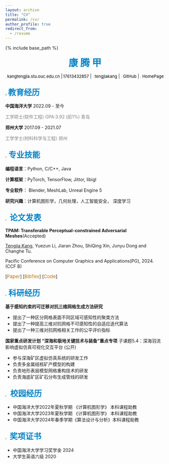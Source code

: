 ```yaml
---
layout: archive
title: "CV"
permalink: /cv/
author_profile: true
redirect_from:
  - /resume
---
```


{% include base_path %}


<div style="text-align: center; color: #0284c7; font-size: 30px;font-weight: bold;">康 腾 甲</div>

   <img src="https://kangkang-notes.oss-cn-qingdao.aliyuncs.com/kang/202409050111649.png" style="zoom:13%;" /> <a  style="color: black; font-size: 13px">kangtengjia.stu.ouc.edu.cn</a> |<img src="https://kangkang-notes.oss-cn-qingdao.aliyuncs.com/kang/202409061711924.png" style="zoom:13%;" /><a style = "font-size: 13px; color:black">17613432857</a> | <img src="https://kangkang-notes.oss-cn-qingdao.aliyuncs.com/kang/202409061713889.png" style="zoom:13%;" /> <a style = "font-size: 13px; color:black">tengjiakang</a> | <img src="https://kangkang-notes.oss-cn-qingdao.aliyuncs.com/kang/202409061714001.png" style="zoom:13%;" /> [<a href="https://github.com/Tengjia-Kang" style="text-decoration: none; color: black;font-size: 13px">GitHub</a>](https://github.com/Tengjia-Kang/TPAM.git) | <img src = "resume_icons/MdiHome.png" style="zoom:13%"></img> <a href="https://tengjia-kang.github.io/" style="text-decoration: none; color: black;font-size: 13px">HomePage</a>

### <img src="https://kangkang-notes.oss-cn-qingdao.aliyuncs.com/kang/202409062058499.png" style="zoom: 30%;" /> <a style=" color: #0284c7; font-size: 25px">教育经历</a>

**中国海洋大学**                                                                                                                     2022.09  -   至今

 <a style = "font-size: 14px; color:grey">工学硕士(软件工程)</a>                                              <a style = "font-size: 14px; color:grey">GPA:3.92 (前1%)</a>                                                <a style = "font-size: 14px; color:grey">青岛 </a>                                                                                                                                               

**郑州大学**                                                                                                                             2017.09  -  2021.07

<a style = "font-size: 14px; color:grey">工学学士(材料科学与工程)  </a>                                                                                                                <a style = "font-size: 14px; color:grey">郑州 </a>         

### <img src="https://kangkang-notes.oss-cn-qingdao.aliyuncs.com/kang/202409071303216.png" style="zoom: 25%;" /><a style=" color: #0284c7; font-size: 25px"> 专业技能</a>

**编程语言**：Python, C/C++, Java

**计算框架**：PyTorch, TensorFlow, Jittor, libigl

**专业软件**： Blender, MeshLab, Unreal Engine 5

**研究兴趣**：计算机图形学，几何处理，人工智能安全， 深度学习

### <img src="https://kangkang-notes.oss-cn-qingdao.aliyuncs.com/kang/202409071338026.png" style="zoom:25%;" /> <a style=" color: #0284c7; font-size: 25px"> 论文发表</a>

**TPAM: Transferable Perceptual-constrained Adversarial Meshes**(Accepted)

<u>Tengjia Kang</u>, Yuezun Li, Jiaran Zhou, ShiQing Xin, Junyu Dong and Changhe Tu.

Pacific Conference on Computer Graphics and Applications(PG), 2024. (CCF B)

[<a href="https://tengjia-kang-research.oss-cn-beijing.aliyuncs.com/TPAM/TPAM.pdf" style="text-decoration: none; color: #c16f00;font-size: 15px">Paper</a>] [<a href="https://tengjia-kang-research.oss-cn-beijing.aliyuncs.com/TPAM/scholar.bib" style="text-decoration: none; color: #c16f00;font-size: 15px">BibTex</a>] [<a href="https://github.com/Tengjia-Kang/TPAM.git" style="text-decoration: none; color: #c16f00;font-size: 15px">Code</a>]

### <img src="https://kangkang-notes.oss-cn-qingdao.aliyuncs.com/kang/202409071549604.png" style="zoom:25%;" /><a style=" color: #0284c7; font-size: 25px"> 科研经历</a>

**基于感知约束的可迁移对抗三维网格生成方法研究**  

- 提出了一种区分网格表面不同区域可感知性的聚类方法
- 提出了一种提高三维对抗网格不可感知性的自适应迭代算法
- 提出了一种三维对抗网格相关工作的公平评价指标

**国家重点研发计划 “深海和极地关键技术与装备”重点专项**
子课题5.4：深海羽流影响虚拟仿真可视化交互平台 (公开) 

- 参与深海矿区虚拟仿真系统的研发工作
- 负责多金属结核矿产模型的构建
- 负责地形表层模型网格重构技术的研发
- 负责海底矿区矿石分布生成管线的研发
### <img src="https://kangkang-notes.oss-cn-qingdao.aliyuncs.com/kang/202409071335324.png" style="zoom: 23%;" /><a style=" color: #0284c7; font-size: 25px">  校园经历</a>  
- 中国海洋大学2022年夏秋学期  《计算机图形学》  本科课程助教
- 中国海洋大学2023年夏秋学期  《计算机图形学》  本科课程助教
- 中国海洋大学2024年春季学期《算法设计与分析》本科课程助教

### <img src="https://kangkang-notes.oss-cn-qingdao.aliyuncs.com/kang/202409071452983.png" style="zoom:25%;" /> <a style=" color: #0284c7; font-size: 25px"> 奖项证书</a> 
- 中国海洋大学学习奖学金                                                     2024
- 大学生英语六级                                                                     2020


<!-- Education
======
* Ph.D in Version Control Theory, GitHub University, 2018 (expected)
* M.S. in Jekyll, GitHub University, 2014
* B.S. in GitHub, GitHub University, 2012

Work experience
======
* Spring 2024: Academic Pages Collaborator
  * Github University
  * Duties includes: Updates and improvements to template
  * Supervisor: The Users

* Fall 2015: Research Assistant
  * Github University
  * Duties included: Merging pull requests
  * Supervisor: Professor Hub

* Summer 2015: Research Assistant
  * Github University
  * Duties included: Tagging issues
  * Supervisor: Professor Git
  
Skills
======
* Skill 1
* Skill 2
  * Sub-skill 2.1
  * Sub-skill 2.2
  * Sub-skill 2.3
* Skill 3

Publications
======
  <ul>{% for post in site.publications reversed %}
    {% include archive-single-cv.html %}
  {% endfor %}</ul>
  
Talks
======
  <ul>{% for post in site.talks reversed %}
    {% include archive-single-talk-cv.html  %}
  {% endfor %}</ul>
  
Teaching
======
  <ul>{% for post in site.teaching reversed %}
    {% include archive-single-cv.html %}
  {% endfor %}</ul>
  
Service and leadership
======
* Currently signed in to 43 different slack teams -->
